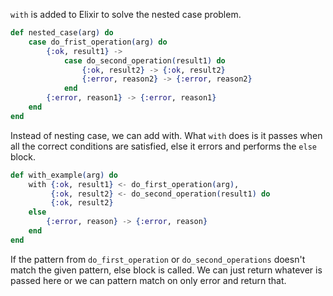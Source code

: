 `with` is added to Elixir to solve the nested case problem.
```elixir
def nested_case(arg) do
    case do_frist_operation(arg) do
        {:ok, result1} -> 
            case do_second_operation(result1) do
                {:ok, result2} -> {:ok, result2}
                {:error, reason2} -> {:error, reason2}
            end
        {:error, reason1} -> {:error, reason1}
    end
end
```
Instead of nesting case, we can add with. What `with` does is it passes when all the correct conditions are satisfied, else it errors and performs the `else` block.
```elixir
def with_example(arg) do
    with {:ok, result1} <- do_first_operation(arg),
         {:ok, result2} <- do_second_operation(result1) do
         {:ok, result2}
    else
        {:error, reason} -> {:error, reason}
    end
end
```
If the pattern from `do_first_operation` or `do_second_operations` doesn't match the given pattern, else block is called. We can just return whatever is passed here or we can pattern match on only error and return that.